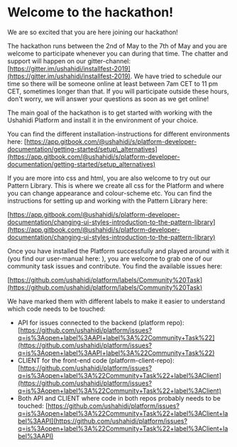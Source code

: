 # Welcome to the hackathon!

We are so excited that you are here joining our hackathon!

The hackathon runs between the 2nd of May to the 7th of May and you are welcome to participate whenever you can during that time. The chatter and support will happen on our gitter-channel: [https://gitter.im/ushahidi/installfest-2019](https://gitter.im/ushahidi/installfest-2019). We have tried to schedule our time so there will be someone online at least between 7am CET to 11 pm CET, sometimes longer than that. If you will participate outside these hours, don't worry, we will answer your questions as soon as we get online!

The main goal of the hackathon is to get started with working with the Ushahidi Platform and install it in the environment of your choice. 

You can find the different installation-instructions for different environments here: [https://app.gitbook.com/@ushahidi/s/platform-developer-documentation/getting-started/setup\_alternatives](https://app.gitbook.com/@ushahidi/s/platform-developer-documentation/getting-started/setup_alternatives)



If you are more into css and html, you are also welcome to try out our Pattern Library. This is where we create all css for the Platform and where you can change appearance and colour-scheme etc. You can find the instructions for setting up and working with the Pattern Library here: 

[https://app.gitbook.com/@ushahidi/s/platform-developer-documentation/changing-ui-styles-introduction-to-the-pattern-library](https://app.gitbook.com/@ushahidi/s/platform-developer-documentation/changing-ui-styles-introduction-to-the-pattern-library)

Once you have installed the Platform successfully and played around with it \(you find our user-manual here: \), you are welcome to grab one of our community task issues and contribute. You find the available issues here:

[https://github.com/ushahidi/platform/labels/Community%20Task](https://github.com/ushahidi/platform/labels/Community%20Task)

We have marked them with different labels to make it easier to understand which code needs to be touched:

*  API for issues connected to the backend \(platform repo\): [https://github.com/ushahidi/platform/issues?q=is%3Aopen+label%3AAPI+label%3A%22Community+Task%22](https://github.com/ushahidi/platform/issues?q=is%3Aopen+label%3AAPI+label%3A%22Community+Task%22)
*  CLIENT for the front-end code \(platform-client-repo\): [https://github.com/ushahidi/platform/issues?q=is%3Aopen+label%3A%22Community+Task%22+label%3AClient](https://github.com/ushahidi/platform/issues?q=is%3Aopen+label%3A%22Community+Task%22+label%3AClient)
*  Both API and CLIENT where code in both repos probably needs to be touched: [https://github.com/ushahidi/platform/issues?q=is%3Aopen+label%3A%22Community+Task%22+label%3AClient+label%3AAPI](https://github.com/ushahidi/platform/issues?q=is%3Aopen+label%3A%22Community+Task%22+label%3AClient+label%3AAPI)





